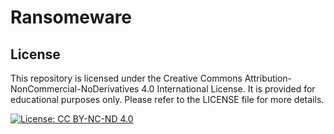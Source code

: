 # Ransomeware

## License

This repository is licensed under the Creative Commons Attribution-NonCommercial-NoDerivatives 4.0 International License. It is provided for educational purposes only. Please refer to the LICENSE file for more details.

[![License: CC BY-NC-ND 4.0](https://licensebuttons.net/l/by-nc-nd/4.0/88x31.png)](https://creativecommons.org/licenses/by-nc-nd/4.0/)
